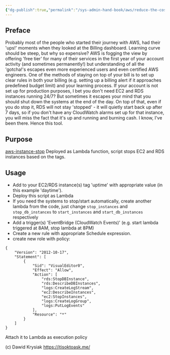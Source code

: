 ```yaml
---
{"dg-publish":true,"permalink":"/sys-admin-hand-book/aws/reduce-the-cost-of-running-aws-instances/","title":"Lower the cost of AWS EC2","tags":["aws","ec2","rds"]}
---
```




## Preface
Probably most of the people who started their journey with AWS, had their 'ups!' moments when they looked at the Billing dashboard.
Learning curve should be steep, but why so expensive? AWS is fogging the view by offering 'free tier' for many of their services in the first year of your account activity (and sometimes permanently!) but understanding of all the 'gotcha!'s escapes even more experienced users and even certified AWS engineers.
One of the methods of staying on top of your bill is to set up clear rules in both your billing (e.g. setting up a billing alert if it approaches predefined budget limit) and your learning process. If your account is not set up for production purposes, I bet you don't need EC2 and RDS instances running 24/7? But sometimes it escapes your mind that you should shut down the systems at the end of the day. On top of that, even if you do stop it, RDS will not stay 'stopped' - it will quietly start back up after 7 days, so if you don't have any CloudWatch alarms set up for that instance, you will miss the fact that it's up and running and burning cash. I know, I've been there. Hence this tool.

## Purpose
[aws-instance-stop](https://github.com/Grendel-DMK/aws-instance-stop) Deployed as Lambda function, script stops EC2 and RDS instances based on the tags.

## Usage
- Add to your EC2/RDS instance(s) tag 'uptime' with appropriate value (in this example 'daytime').
- Deploy this script as Lambda
- If you need the systems to stop/start automatically, create another lambda from the code, just change `stop_instances` and `stop_db_instances` to `start_instances` and `start_db_instances` respectively 
- Add a trigger(s) 'EventBridge (CloudWatch Events)' (e.g. start lambda triggered at 8AM, stop lambda at 8PM)
- Create a new rule with appropriate Schedule expression.
- create new role with policy: 

```
{
    "Version": "2012-10-17",
    "Statement": [
        {
            "Sid": "VisualEditor0",
            "Effect": "Allow",
            "Action": [
                "rds:StopDBInstance",
                "rds:DescribeDBInstances",
                "logs:CreateLogStream",
                "ec2:DescribeInstances",
                "ec2:StopInstances",
                "logs:CreateLogGroup",
                "logs:PutLogEvents"
            ],
            "Resource": "*"
        }
    ]
}
```
Attach it to Lambda as execution policy



(c) Dawid Krysiak https://itisoktoask.me/ 